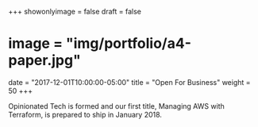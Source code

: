 +++
showonlyimage = false
draft = false
# image = "img/portfolio/a4-paper.jpg"
date = "2017-12-01T10:00:00-05:00"
title = "Open For Business"
weight = 50
+++

Opinionated Tech is formed and our first title, Managing AWS with Terraform, is prepared to ship in January 2018.
<!--more-->